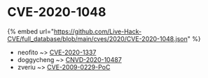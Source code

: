 # CVE-2020-1048
{% embed url="https://github.com/Live-Hack-CVE/full_database/blob/main/cves/2020/CVE-2020-1048.json" %}

* neofito ~> [CVE-2020-1337](https://www.alice-snow.ru/2020/database/cve-2020-1048/cve-2020-1337-neofito)
* doggycheng ~> [CNVD-2020-10487](https://www.alice-snow.ru/2020/database/cve-2020-1048/cnvd-2020-10487-doggycheng)
* zveriu ~> [CVE-2009-0229-PoC](https://www.alice-snow.ru/2020/database/cve-2020-1048/cve-2009-0229-poc-zveriu)